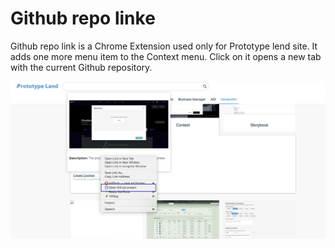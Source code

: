 
# Github repo linke
Github repo link is a Chrome Extension used only for Prototype lend site. It adds one more menu item to the Context menu. Click on it opens a new tab with the current Github repository.

![](assets/cover.jpg)
